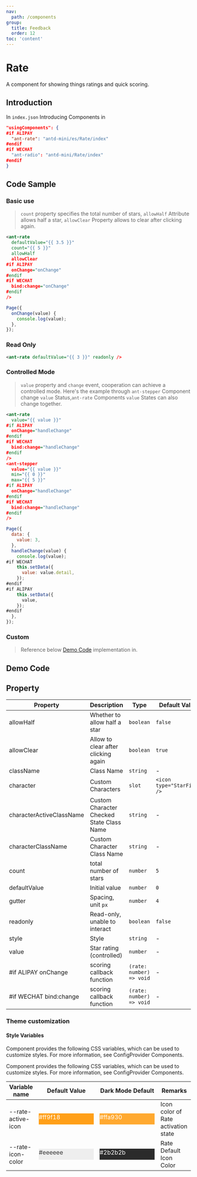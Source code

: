 ```yaml
---
nav:
  path: /components
group:
  title: Feedback
  order: 12
toc: 'content'
---
```


# Rate

A component for showing things ratings and quick scoring.

## Introduction

In `index.json` Introducing Components in

```json
"usingComponents": {
#if ALIPAY
  "ant-rate": "antd-mini/es/Rate/index"
#endif
#if WECHAT
  "ant-radio": "antd-mini/Rate/index"
#endif
}
```

## Code Sample

### Basic use

> `count` property specifies the total number of stars, `allowHalf` Attribute allows half a star, `allowClear` Property allows to clear after clicking again.

```xml
<ant-rate
  defaultValue="{{ 3.5 }}"
  count="{{ 5 }}"
  allowHalf
  allowClear
#if ALIPAY
  onChange="onChange"
#endif
#if WECHAT
  bind:change="onChange"
#endif
/>
```

```js
Page({
  onChange(value) {
    console.log(value);
  },
});
```

### Read Only

```xml
<ant-rate defaultValue="{{ 3 }}" readonly />
```

### Controlled Mode

> `value` property and `change` event, cooperation can achieve a controlled mode. Here's the example through `ant-stepper` Component change `value` Status,`ant-rate` Components `value` States can also change together.

```xml
<ant-rate
  value="{{ value }}"
#if ALIPAY
  onChange="handleChange"
#endif
#if WECHAT
  bind:change="handleChange"
#endif
/>
<ant-stepper
  value="{{ value }}"
  min="{{ 0 }}"
  max="{{ 5 }}"
#if ALIPAY
  onChange="handleChange"
#endif
#if WECHAT
  bind:change="handleChange"
#endif
/>
```

```js
Page({
  data: {
    value: 3,
  },
  handleChange(value) {
    console.log(value);
#if WECHAT
    this.setData({
      value: value.detail,
    });
#endif
#if ALIPAY
    this.setData({
      value,
    });
#endif
  },
});
```

### Custom

> Reference below [Demo Code](#demo-代码) implementation in.

## Demo Code

<code src='../../demo/pages/Rate/index'></code>

## Property

| Property                     | Description                   | Type                     | Default Value                     |
| ------------------------ | ---------------------- | ------------------------ | -------------------------- |
| allowHalf                | Whether to allow half a star           | `boolean`                | `false`                    |
| allowClear               | Allow to clear after clicking again | `boolean`                | `true`                     |
| className                | Class Name                   | `string`                 | -                          |
| character                | Custom Characters             | `slot`                   | `<icon type="StarFill" />` |
| characterActiveClassName | Custom Character Checked State Class Name | `string`                 | -                          |
| characterClassName       | Custom Character Class Name         | `string`                 | -                          |
| count                    | total number of stars              | `number`                 | `5`                        |
| defaultValue             | Initial value                 | `number`                 | `0`                        |
| gutter                   | Spacing, unit `px`        | `number`                 | `4`                        |
| readonly                 | Read-only, unable to interact     | `boolean`                | `false`                    |
| style                    | Style                   | `string`                 | -                          |
| value                    | Star rating (controlled)           | `number`                 | -                          |
| #if ALIPAY onChange      | scoring callback function           | `(rate: number) => void` | -                          |
| #if WECHAT bind:change   | scoring callback function           | `(rate: number) => void` | -                          |

### Theme customization

#### Style Variables

Component provides the following CSS variables, which can be used to customize styles. For more information, see ConfigProvider Components.

Component provides the following CSS variables, which can be used to customize styles. For more information, see ConfigProvider Components.

| Variable name             | Default Value                                                                                            | Dark Mode Default                                                                                    | Remarks                    |
| ------------------ | ------------------------------------------------------------------------------------------------- | ------------------------------------------------------------------------------------------------- | ----------------------- |
| --rate-active-icon | <div style="width: 150px; height: 30px; background-color: #ff9f18; color: #ffffff;">#ff9f18</div> | <div style="width: 150px; height: 30px; background-color: #ffa930; color: #ffffff;">#ffa930</div> | Icon color of Rate activation state |
| --rate-icon-color  | <div style="width: 150px; height: 30px; background-color: #eeeeee; color: #333333;">#eeeeee</div> | <div style="width: 150px; height: 30px; background-color: #2b2b2b; color: #ffffff;">#2b2b2b</div> | Rate Default Icon Color       |
